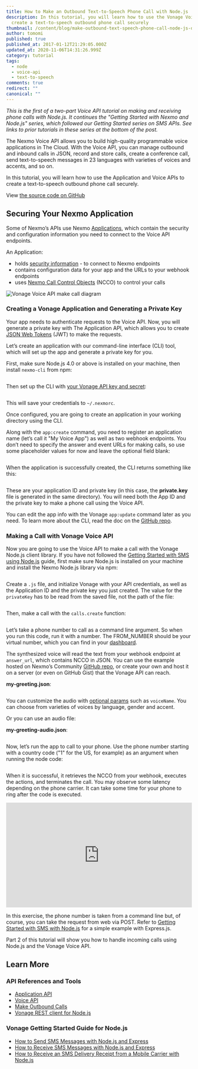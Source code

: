```yaml
---
title: How to Make an Outbound Text-to-Speech Phone Call with Node.js
description: In this tutorial, you will learn how to use the Vonage Voice API to
  create a text-to-speech outbound phone call securely
thumbnail: /content/blog/make-outbound-text-speech-phone-call-node-js-dr/voice-make-call-node.png
author: tomomi
published: true
published_at: 2017-01-12T21:29:05.000Z
updated_at: 2020-11-06T14:31:26.999Z
category: tutorial
tags:
  - node
  - voice-api
  - text-to-speech
comments: true
redirect: ""
canonical: ""
---
```

*This is the first of a two-part Voice API tutorial on making and receiving phone calls with Node.js. It continues the "Getting Started with Nexmo and Node.js" series, which followed our Getting Started series on SMS APIs. See links to prior tutorials in these series at the bottom of the post.*

The Nexmo Voice API allows you to build high-quality programmable voice applications in The Cloud. With the Voice API, you can manage outbound and inbound calls in JSON, record and store calls, create a conference call, send text-to-speech messages in 23 languages with varieties of voices and accents, and so on.

In this tutorial, you will learn how to use the Application and Voice APIs to create a text-to-speech outbound phone call securely.

View [the source code on GitHub](https://github.com/nexmo-community/nexmo-node-quickstart/blob/master/voice/make-call.js)

## Securing Your Nexmo Application

Some of Nexmo’s APIs use Nexmo [Applications](https://docs.nexmo.com/tools/application-api), which contain the security and configuration information you need to connect to the Voice API endpoints.

An Application:

* holds [security information](https://docs.nexmo.com/tools/application-api/application-security) - to connect to Nexmo endpoints
* contains configuration data for your app and the URLs to your webhook endpoints
* uses [Nexmo Call Control Objects](https://docs.nexmo.com/voice/voice-api#ncco) (NCCO) to control your calls

![Vonage Voice API make call diagram](/content/blog/how-to-make-an-outbound-text-to-speech-phone-call-with-node-js/voice-make-call-diagram.png "Vonage Voice API make call diagram")

### Creating a Vonage Application and Generating a Private Key

Your app needs to authenticate requests to the Voice API. Now, you will generate a private key with The Application API, which allows you to create [JSON Web Tokens](https://jwt.io/) (JWT) to make the requests.

Let’s create an application with our command-line interface (CLI) tool, which will set up the app and generate a private key for you.

First, make sure Node.js 4.0 or above is installed on your machine, then install `nexmo-cli` from npm:

```bash

```

Then set up the CLI with [your Vonage API key and secret](https://dashboard.nexmo.com/settings):

```bash

```

This will save your credentials to `~/.nexmorc`.

Once configured, you are going to create an application in your working directory using the CLI.

Along with the `app:create` command, you need to register an application name (let’s call it "My Voice App") as well as two webhook endpoints. You don’t need to specify the answer and event URLs for making calls, so use some placeholder values for now and leave the optional field blank:

```bash

```

When the application is successfully created, the CLI returns something like this:

```

```

These are your application ID and private key (in this case, the **private.key** file is generated in the same directory). You will need both the App ID and the private key to make a phone call using the Voice API.

You can edit the app info with the Vonage `app:update` command later as you need. To learn more about the CLI, read the doc on the [GitHub repo](https://github.com/Nexmo/nexmo-cli).

### Making a Call with Vonage Voice API

Now you are going to use the Voice API to make a call with the Vonage Node.js client library. If you have not followed the [Getting Started with SMS using Node.js](https://www.nexmo.com/blog/2016/10/19/how-to-send-sms-messages-with-node-js-and-express-dr/) guide, first make sure Node.js is installed on your machine and install the Nexmo Node.js library via npm:

```bash

```

Create a `.js` file, and initialize Vonage with your API credentials, as well as the Application ID and the private key you just created. The value for the `privateKey` has to be read from the saved file, not the path of the file:

```javascript

```

Then, make a call with the `calls.create` function:

```javascript

```

Let’s take a phone number to call as a command line argument. So when you run this code, run it with a number. The FROM_NUMBER should be your virtual number, which you can find in your [dashboard](https://dashboard.nexmo.com/your-numbers).

The synthesized voice will read the text from your webhook endpoint at `answer_url`, which contains NCCO in JSON. You can use the example hosted on Nexmo’s Community [GitHub repo](https://github.com/nexmo-community/ncco-examples/), or create your own and host it on a server (or even on GitHub Gist) that the Vonage API can reach.

**my-greeting.json**:

```javascript

```

You can customize the audio with [optional params](https://docs.nexmo.com/voice/voice-api/ncco-reference) such as `voiceName`. You can choose from varieties of voices by language, gender and accent.

Or you can use an audio file:

**my-greeting-audio.json**:

```javascript

```

Now, let’s run the app to call to your phone. Use the phone number starting with a country code ("1" for the US, for example) as an argument when running the node code:

```bash

```

When it is successful, it retrieves the NCCO from your webhook, executes the actions, and terminates the call. You may observe some latency depending on the phone carrier. It can take some time for your phone to ring after the code is executed.

<style>.embed-container { position: relative; padding-bottom: 56.25%; height: 0; overflow: hidden; max-width: 100%; } .embed-container iframe, .embed-container object, .embed-container embed { position: absolute; top: 0; left: 0; width: 100%; height: 100%; }</style>

<div class="embed-container"><iframe width="300" height="150" src="https://www.youtube.com/embed/5TNF6HJ2GDw" frameborder="0" allowfullscreen="allowfullscreen"></iframe></div>


In this exercise, the phone number is taken from a command line but, of course, you can take the request from web via POST. Refer to [Getting Started with SMS with Node.js](https://www.nexmo.com/blog/2016/10/19/how-to-send-sms-messages-with-node-js-and-express-dr/) for a simple example with Express.js.

Part 2 of this tutorial will show you how to handle incoming calls using Node.js and the Vonage Voice API.

## Learn More

### API References and Tools

* [Application API](https://docs.nexmo.com/tools/application-api)
* [Voice API](https://docs.nexmo.com/voice/voice-api)
* [Make Outbound Calls](https://docs.nexmo.com/voice/voice-api/calls)
* [Vonage REST client for Node.js](https://github.com/Nexmo/nexmo-node)

### Vonage Getting Started Guide for Node.js

* [How to Send SMS Messages with Node.js and Express](https://www.nexmo.com/blog/2016/10/19/how-to-send-sms-messages-with-node-js-and-express-dr/)
* [How to Receive SMS Messages with Node.js and Express](https://www.nexmo.com/blog/2016/10/27/receive-sms-messages-node-js-express-dr/)
* [How to Receive an SMS Delivery Receipt from a Mobile Carrier with Node.js](https://www.nexmo.com/blog/2016/11/23/getting-a-sms-delivery-receipt-from-a-mobile-carrier-with-node-js-dr/)

<script>
window.addEventListener('load', function() {
  var codeEls = document.querySelectorAll('code');
  [].forEach.call(codeEls, function(el) {
    el.setAttribute('style', 'font: normal 10pt Consolas, Monaco, monospace; color: #a31515;');
  });
});
</script>